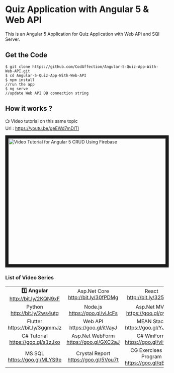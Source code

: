 # Quiz Application with Angular 5 & Web API
This is an Angular 5 Application for Quiz Application with Web APi and SQl Server.

## Get the Code

```
$ git clone https://github.com/CodAffection/Angular-5-Quiz-App-With-Web-API.git
$ cd Angular-5-Quiz-App-With-Web-API
$ npm install
//run the app
$ ng serve
//update Web API DB connection string
```

 ## How it works ?
 
 :tv: Video tutorial on this same topic  
 Url : https://youtu.be/geEWd7mDlTI
 
<a href="http://www.youtube.com/watch?feature=player_embedded&v=geEWd7mDlTI
" target="_blank"><img src="http://img.youtube.com/vi/geEWd7mDlTI/0.jpg" 
alt="Video Tutorial for Angular 5 CRUD Using Firebase" width="500" height="400" border="10" /></a>


### List of Video Series
|        |         |       |
|:-------------:|:-------------:|:-------------:|
| __:one: Angular__ <br/>http://bit.ly/2KQN9xF | Asp.Net Core <br/> http://bit.ly/30fPDMg | React<br/> http://bit.ly/325temF |
| Python <br/> http://bit.ly/2ws4utg | Node.js <br/> https://goo.gl/viJcFs | Asp.Net MVC <br/> https://goo.gl/gvjUJ7 |
| Flutter <br/> https://bit.ly/3ggmmJz | Web API <br/> https://goo.gl/itVayJ | MEAN Stack <br/> https://goo.gl/YJPPAH |
| C# Tutorial <br/> https://goo.gl/s1zJxo | Asp.Net WebForm <br/> https://goo.gl/GXC2aJ | C# WinForm <br/> https://goo.gl/vHS9Hd |
| MS SQL <br/> https://goo.gl/MLYS9e | Crystal Report <br/> https://goo.gl/5Vou7t | CG Exercises in C Program <br/> https://goo.gl/qEWJCs |

